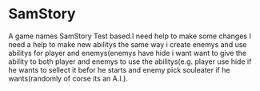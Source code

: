 # SamStory
A game names SamStory Test based.I need help to make some changes
I need a help to make new abilitys the same way i create enemys and use abilitys for player and enemys(enemys have hide i want 
want to give the ability to both player and enemys to use the abilitys(e.g. player use hide if he wants to sellect it befor he
starts and enemy pick souleater if he wants(randomly of corse its an A.I.).
